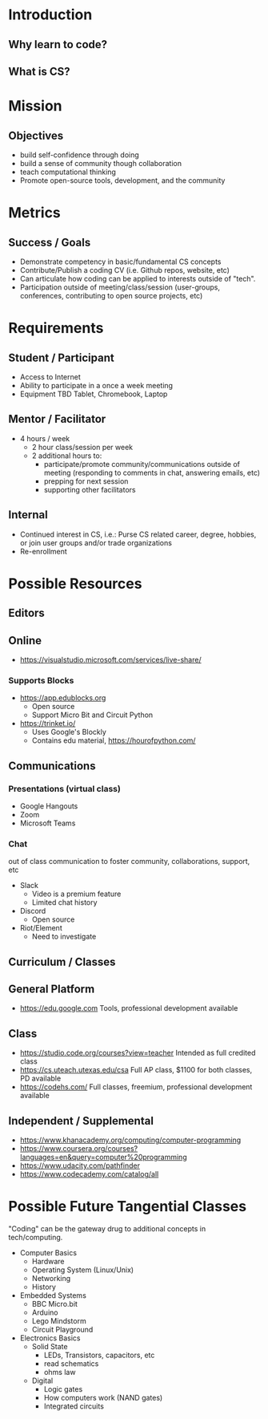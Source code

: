 # Introduction

## Why learn to code?

## What is CS?

# Mission

## Objectives
* build self-confidence through doing
* build a sense of community though collaboration
* teach computational thinking
* Promote open-source tools, development, and the community

# Metrics
## Success / Goals
* Demonstrate competency in basic/fundamental CS concepts
* Contribute/Publish a coding CV (i.e. Github repos, website, etc)
* Can articulate how coding can be applied to interests outside of "tech".
* Participation outside of meeting/class/session (user-groups, conferences, contributing to open source projects, etc)

# Requirements
## Student / Participant
* Access to Internet
* Ability to participate in a once a week meeting
* Equipment TBD
   Tablet, Chromebook, Laptop

## Mentor / Facilitator
* 4 hours / week
	* 2 hour class/session per week
	* 2 additional hours to:
		* participate/promote community/communications outside of meeting (responding to comments in chat, answering emails, etc)
		* prepping for next session
		* supporting other facilitators

## Internal
* Continued interest in CS, i.e.:
   Purse CS related career, degree, hobbies, or join user groups and/or trade organizations
* Re-enrollment

# Possible Resources

## Editors

## Online
* https://visualstudio.microsoft.com/services/live-share/

### Supports Blocks
* https://app.edublocks.org
	* Open source
	* Support Micro Bit and Circuit Python
* https://trinket.io/
	* Uses Google's Blockly
	* Contains edu material, https://hourofpython.com/

## Communications

### Presentations (virtual class)
* Google Hangouts
* Zoom
* Microsoft Teams

### Chat
out of class communication to foster community, collaborations, support, etc
* Slack
	* Video is a premium feature
	* Limited chat history
* Discord
	* Open source
* Riot/Element
	* Need to investigate

## Curriculum / Classes

## General Platform
* https://edu.google.com
   Tools, professional development available

## Class
* https://studio.code.org/courses?view=teacher
   Intended as full credited class
* https://cs.uteach.utexas.edu/csa
   Full AP class, $1100 for both classes, PD available
* https://codehs.com/
   Full classes, freemium, professional development available

## Independent / Supplemental
* https://www.khanacademy.org/computing/computer-programming
* https://www.coursera.org/courses?languages=en&query=computer%20programming
* https://www.udacity.com/pathfinder
* https://www.codecademy.com/catalog/all

# Possible Future Tangential Classes
"Coding" can be the gateway drug to additional concepts in tech/computing.

* Computer Basics
	* Hardware
	* Operating System (Linux/Unix)
	* Networking
	* History
* Embedded Systems
	* BBC Micro.bit
	* Arduino
	* Lego Mindstorm
	* Circuit Playground
* Electronics Basics
	* Solid State
		* LEDs, Transistors, capacitors, etc
		* read schematics
		* ohms law
	* Digital
		* Logic gates
		* How computers work (NAND gates)
		* Integrated circuits
<!--stackedit_data:
eyJoaXN0b3J5IjpbLTk1OTE2NjM2MSwxMDU3NDI0ODI3LC0xND
g5Njc5OTc5LC0yMjc4OTI1MzIsNTQ5NzAzMzg1LC01NDk1NTk1
MzIsMTM2OTQ5NTU1MiwtMTYxNjg4OTk5MiwtNDU2NTE1NTEwLD
MxODk0ODgzMywxMjY5MTU4MzM5XX0=
-->